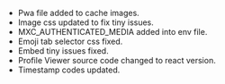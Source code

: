 - Pwa file added to cache images.
- Image css updated to fix tiny issues.
- MXC_AUTHENTICATED_MEDIA added into env file.
- Emoji tab selector css fixed.
- Embed tiny issues fixed.
- Profile Viewer source code changed to react version.
- Timestamp codes updated.
